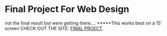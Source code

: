 # Final Project For Web Design
not the final result but were getting there....
*****This works best on a 15' screen
CHECK OUT THE SITE: [FINAL PROECT](https://cloudberries27.github.io/final-cloudberries27/index.html).
